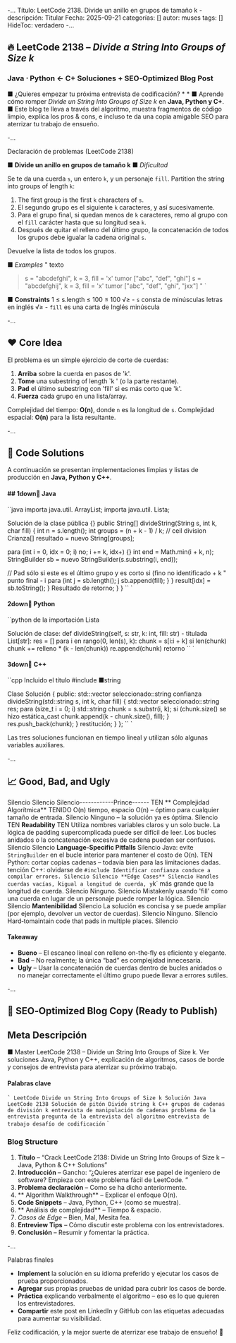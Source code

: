-...
Título: LeetCode 2138. Divide un anillo en grupos de tamaño k -
descripción: Titular
Fecha: 2025-09-21
categorías: []
autor: muses
tags: []
HideToc: verdadero
-...
## 🔥 LeetCode 2138 – *Divide a String Into Groups of Size k*
### Java ⋅ Python ← C+ Soluciones + SEO‐Optimized Blog Post

■ ¿Quieres empezar tu próxima entrevista de codificación? * *
■ Aprende cómo romper *Divide un String Into Groups of Size k* en **Java, Python y C+**.
■ Este blog te lleva a través del algoritmo, muestra fragmentos de código limpio, explica los pros & cons, e incluso te da una copia amigable SEO para aterrizar tu trabajo de ensueño.

-...

Declaración de problemas (LeetCode 2138)

■ **Divide un anillo en grupos de tamaño k**
■ *Dificultad*

Se te da una cuerda `s`, un entero `k`, y un personaje `fill`.
Partition the string into groups of length `k`:

1. The first group is the first `k` characters of `s`.
2. El segundo grupo es el siguiente `k` caracteres, y así sucesivamente.
3. Para el grupo final, si quedan menos de `k` caracteres, remo al grupo con el `fill` carácter hasta que su longitud sea `k`.
4. Después de quitar el relleno del último grupo, la concatenación de todos los grupos debe igualar la cadena original `s`.

Devuelve la lista de todos los grupos.

■ *Examples*
" texto
> s = "abcdefghi", k = 3, fill = 'x'  tumor ["abc", "def", "ghi"]
> s = "abcdefghij", k = 3, fill = 'x'  tumor ["abc", "def", "ghi", "jxx"]
" `

■ **Constraints**
1 ≤ s.length ≤ 100
≤ 100
√≥ - `s` consta de minúsculas letras en inglés
√≥ - `fill` es una carta de Inglés minúscula

-...

## ♥ Core Idea

El problema es un simple ejercicio de corte de cuerdas:

1. **Arriba** sobre la cuerda en pasos de 'k'.
2. **Tome** una subestring of length `k ' (o la parte restante).
3. **Pad** el último subestring con 'fill' si es más corto que 'k'.
4. **Fuerza** cada grupo en una lista/array.

Complejidad del tiempo: **O(n)**, donde `n` es la longitud de `s`.
Complejidad espacial: **O(n)** para la lista resultante.

-...

## 📄 Code Solutions

A continuación se presentan implementaciones limpias y listas de producción en **Java, Python y C++**.

#### ## 1down⃣ Java

``java
importa java.util. ArrayList;
importa java.util. Lista;

Solución de la clase pública {}
public String[] divideString(String s, int k, char fill) {
int n = s.length();
int groups = (n + k - 1) / k; // ceil division
Crianza[] resultado = nuevo String[groups];

para (int i = 0, idx = 0; i) no; i += k, idx+) {}
int end = Math.min(i + k, n);
StringBuilder sb = nuevo StringBuilder(s.substring(i, end));

// Pad sólo si este es el último grupo y es corto
si (fino no identificado + k " punto final - i
para (int j = sb.length(); j
sb.append(fill);
}
}
result[idx] = sb.toString();
}
Resultado de retorno;
}
}
`` `

#### 2down⃣ Python

``python
de la importación Lista

Solución de clase:
def divideString(self, s: str, k: int, fill: str) - titulada List[str]:
res = []
para i en rango(0, len(s), k):
chunk = s[i:i + k]
si len(chunk)
chunk += relleno * (k - len(chunk))
re.append(chunk)
retorno
`` `

#### 3down⃣ C++

``cpp
Incluido el título
#include ■string

Clase Solución {
public:
std:::vector seleccionado::string confianza divideString(std::string s, int k, char fill) {
std::vector seleccionado::string res;
para (size_t i = 0; i)
std::string chunk = s.substr(i, k);
si (chunk.size() se hizo estática_cast
chunk.append(k - chunk.size(), fill);
}
res.push_back(chunk);
}
restitución;
}
};
`` `

Las tres soluciones funcionan en tiempo lineal y utilizan sólo algunas variables auxiliares.

-...

## 📈 Good, Bad, and Ugly

Silencio Silencio
Silencio------------Prince------
TEN ** Complejidad Algorítmica** TENIDO O(n) tiempo, espacio O(n) – óptimo para cualquier tamaño de entrada. Silencio Ninguno – la solución ya es óptima. Silencio
TEN **Readability** TEN Utiliza nombres variables claros y un solo bucle. La lógica de padding supercomplicada puede ser difícil de leer. Los bucles anidados o la concatenación excesiva de cadena pueden ser confusos. Silencio
Silencio **Language‐Specific Pitfalls** Silencio Java: evite `StringBuilder` en el bucle interior para mantener el costo de O(n). TEN Python: cortar copias cadenas – todavía bien para las limitaciones dadas. tención C++: olvidarse de `#include Identificar confianza conduce a compilar errores. Silencio
Silencio **Edge Cases** Silencio Handles cuerdas vacías, `k` igual a longitud de cuerda, y `k` más grande que la longitud de cuerda. Silencio Ninguno. Silencio Mistakenly usando 'fill' como una cuerda en lugar de un personaje puede romper la lógica. Silencio
Silencio **Mantenibilidad** Silencio La solución es concisa y se puede ampliar (por ejemplo, devolver un vector de cuerdas). Silencio Ninguno. Silencio Hard‐tomaintain code that pads in multiple places. Silencio

#### Takeaway

- **Bueno** – El escaneo lineal con relleno on-the‐fly es eficiente y elegante.
- **Bad** – No realmente; la única “bad” es complejidad innecesaria.
- **Ugly** – Usar la concatenación de cuerdas dentro de bucles anidados o no manejar correctamente el último grupo puede llevar a errores sutiles.

-...

## 🚀 SEO‐Optimized Blog Copy (Ready to Publish)

## Meta Descripción
■ Master LeetCode 2138 – Divide un String Into Groups of Size k. Ver soluciones Java, Python y C++, explicación de algoritmos, casos de borde y consejos de entrevista para aterrizar su próximo trabajo.

#### Palabras clave
`` `
LeetCode Divide un String Into Groups of Size k
Solución Java LeetCode 2138
Solución de pitón Divide string k
C++ grupos de cadenas de división k
entrevista de manipulación de cadenas
problema de la entrevista
pregunta de la entrevista del algoritmo
entrevista de trabajo desafío de codificación
`` `

### Blog Structure

1. **Título** – “Crack LeetCode 2138: Divide un String Into Groups of Size k – Java, Python & C++ Solutions”
2. **Introducción** – Gancho: “¿Quieres aterrizar ese papel de ingeniero de software? Empieza con este problema fácil de LeetCode. ”
3. **Problema declaración** – Como se ha dicho anteriormente.
4. ** Algorithm Walkthrough** – Explicar el enfoque O(n).
5. **Code Snippets** – Java, Python, C++ (como se muestra).
6. ** Análisis de complejidad** – Tiempo & espacio.
7. *Casos de Edge* – Bien, Mal, Mesita fea.
8. **Entreview Tips** – Cómo discutir este problema con los entrevistadores.
9. **Conclusión** – Resumir y fomentar la práctica.

-...

Palabras finales

- **Implement** la solución en su idioma preferido y ejecutar los casos de prueba proporcionados.
- **Agregar** sus propias pruebas de unidad para cubrir los casos de borde.
- **Práctica** explicando verbalmente el algoritmo – eso es lo que quieren los entrevistadores.
- **Compartir** este post en LinkedIn y GitHub con las etiquetas adecuadas para aumentar su visibilidad.

Feliz codificación, y la mejor suerte de aterrizar ese trabajo de ensueño! 🚀